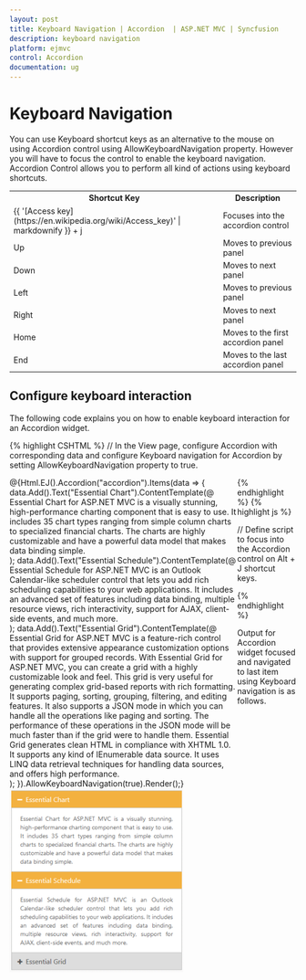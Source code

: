 ```yaml
---
layout: post
title: Keyboard Navigation | Accordion  | ASP.NET MVC | Syncfusion
description: keyboard navigation	
platform: ejmvc
control: Accordion 
documentation: ug
---
```


# Keyboard Navigation	

You can use Keyboard shortcut keys as an alternative to the mouse on using Accordion control using AllowKeyboardNavigation property. However you will have to focus the control to enable the keyboard navigation. Accordion Control allows you to perform all kind of actions using keyboard shortcuts.

<table>
<tr>
<th>
Shortcut Key</th><th>
Description</th></tr>
<tr>
<td>
{{ '[Access key](https://en.wikipedia.org/wiki/Access_key)' | markdownify }} + j	</td><td>
Focuses into the accordion control</td></tr>
<tr>
<td>
Up</td><td>
Moves to previous panel</td></tr>
<tr>
<td>
Down</td><td>
Moves to next panel</td></tr>
<tr>
<td>
Left</td><td>
Moves to previous panel</td></tr>
<tr>
<td>
Right</td><td>
Moves to next panel</td></tr>
<tr>
<td>
Home</td><td>
Moves to the first accordion panel</td></tr>
<tr>
<td>
End</td><td>
Moves to the last accordion panel</td></tr>
</table>

## Configure keyboard interaction

The following code explains you on how to enable keyboard interaction for an Accordion widget.

{% highlight CSHTML %}
// In the View page, configure Accordion with corresponding data and configure Keyboard navigation for Accordion by setting AllowKeyboardNavigation property to true.
<div style="width: 400px; float:left;">
@{Html.EJ().Accordion("accordion").Items(data => 
       {            data.Add().Text("Essential Chart").ContentTemplate(@<div> 
						Essential Chart for ASP.NET MVC is a visually stunning, high-performance charting component that is easy to use. It includes 35 chart types ranging from simple column charts to specialized financial charts. The charts are highly customizable and have a powerful data model that makes data binding simple. 
					</div>);     
					data.Add().Text("Essential Schedule").ContentTemplate(@<div> 
						Essential Schedule for ASP.NET MVC is an Outlook Calendar-like scheduler control that lets you add rich scheduling capabilities to your web applications. It includes an advanced set of features including data binding, multiple resource views, rich interactivity, support for AJAX, client-side events, and much more.
						</div>); 
					data.Add().Text("Essential Grid").ContentTemplate(@<div>
						Essential Grid for ASP.NET MVC is a feature-rich control that provides extensive appearance customization options with support for grouped records. With Essential Grid for ASP.NET MVC, you can create a grid with a highly customizable look and feel. This grid is very useful for generating complex grid-based reports with rich formatting. It supports paging, sorting, grouping, filtering, and editing features. It also supports a JSON mode in which you can handle all the operations like paging and sorting. The performance of these operations in the JSON mode will be much faster than if the grid were to handle them. Essential Grid generates clean HTML in compliance with XHTML 1.0. It supports any kind of IEnumerable data source. It uses LINQ data retrieval techniques for handling data sources, and offers high performance.
						</div>);
						}).AllowKeyboardNavigation(true).Render();}</div>
{% endhighlight  %}
{% highlight js %}

// Define script to focus into the Accordion control on Alt + J shortcut keys.
<script>
    $(function () {  
		$(document).on("keydown", function (e) { 
			if (e.altKey && e.keyCode === 74) { // j- key code. 
				$("#accordion").focus(); 
			}        
		});
	});
</script>

{% endhighlight  %}



Output for Accordion widget focused and navigated to last item using Keyboard navigation is as follows.



![](Keyboard-Navigation_images/Keyboard-Navigation_img1.png)



